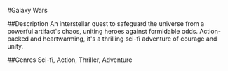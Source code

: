 #Galaxy Wars

##Description
An interstellar quest to safeguard the universe from a powerful artifact's chaos, uniting heroes against formidable odds. Action-packed and heartwarming, it's a thrilling sci-fi adventure of courage and unity.

##Genres
Sci-fi, Action, Thriller, Adventure